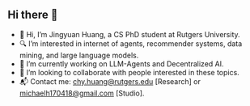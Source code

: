 ## Hi there 👋

<!--
**Luckfort/Luckfort** is a ✨ _special_ ✨ repository because its `README.md` (this file) appears on your GitHub profile.

Here are some ideas to get you started:

- 🔭 I’m currently working on ...
- 🌱 I’m currently learning ...
- 👯 I’m looking to collaborate on ...
- 🤔 I’m looking for help with ...
- 💬 Ask me about ...
- 📫 How to reach me: ...
- 😄 Pronouns: ...
- ⚡ Fun fact: ...
-->

- 👋 Hi, I’m Jingyuan Huang, a CS PhD student at Rutgers University.
- 🔍 I’m interested in internet of agents, recommender systems, data mining, and large language models.  
- 🧠 I’m currently working on LLM-Agents and Decentralized AI. 
- 🤝 I’m looking to collaborate with people interested in these topics.
- 📬 Contact me: chy.huang@rutgers.edu [Research] or michaelh170418@gmail.com [Studio].

